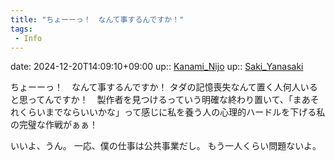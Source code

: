 ```yaml
---
title: "ちょーーっ！　なんて事するんですか！"
tags:
 - Info
---
```


date: 2024-12-20T14:09:10+09:00
up:: [Kanami_Nijo](Bar/Novel/Nacaria/Kanami_Nijo.md)
up:: [Saki_Yanasaki](Bar/Novel/Nacaria/Saki_Yanasaki.md)

ちょーーっ！　なんて事するんですか！
タダの記憶喪失なんて置く人何人いると思ってんですか！　製作者を見つけるっていう明確な終わり置いて、「まあそれくらいまでならいいかな」って感じに私を養う人の心理的ハードルを下げる私の完璧な作戦がぁぁ！

いいよ、うん。
一応、僕の仕事は公共事業だし。
もう一人くらい問題ないよ。